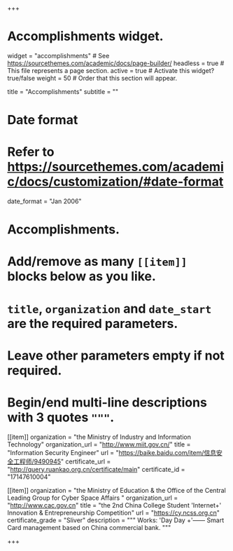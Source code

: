 +++
# Accomplishments widget.
widget = "accomplishments"  # See https://sourcethemes.com/academic/docs/page-builder/
headless = true  # This file represents a page section.
active = true  # Activate this widget? true/false
weight = 50  # Order that this section will appear.

title = "Accomplish&shy;ments"
subtitle = ""

# Date format
#   Refer to https://sourcethemes.com/academic/docs/customization/#date-format
date_format = "Jan 2006"

# Accomplishments.
#   Add/remove as many `[[item]]` blocks below as you like.
#   `title`, `organization` and `date_start` are the required parameters.
#   Leave other parameters empty if not required.
#   Begin/end multi-line descriptions with 3 quotes `"""`.

[[item]]
  organization = "the Ministry of Industry and Information Technology"
  organization_url = "http://www.miit.gov.cn/"
  title = "Information Security Engineer"
  url = "https://baike.baidu.com/item/信息安全工程师/9490945"
  certificate_url = "http://query.ruankao.org.cn/certificate/main"
  certificate_id =  "17147610004"


[[item]]
  organization = "the Ministry of Education & the Office of the Central Leading Group for Cyber Space Affairs "
  organization_url = "http://www.cac.gov.cn"
  title = "the 2nd China College Student 'Internet+' Innovation & Entrepreneurship Competition"
  url = "https://cy.ncss.org.cn"
  certificate_grade = "Sliver"
  description = """
  Works: 'Day Day +'—— Smart Card management based on China commercial bank.
  """
  
+++
